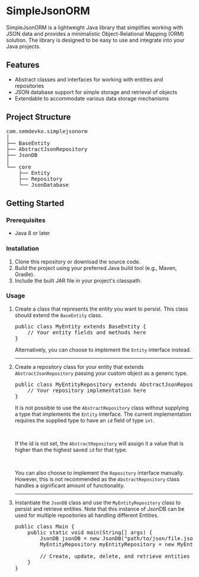 <h1>SimpleJsonORM</h1>

<p>SimpleJsonORM is a lightweight Java library that simplifies working with JSON data and provides a minimalistic Object-Relational Mapping (ORM) solution. The library is designed to be easy to use and integrate into your Java projects.</p>

<h2>Features</h2>

<ul>
  <li>Abstract classes and interfaces for working with entities and repositories</li>
  <li>JSON database support for simple storage and retrieval of objects</li>
  <li>Extendable to accommodate various data storage mechanisms</li>
</ul>

<h2>Project Structure</h2>

<pre>
com.semdevko.simplejsonorm
│
├── BaseEntity
├── AbstractJsonRepository
├── JsonDB
│
└── core
    ├── Entity
    ├── Repository
    └── JsonDatabase
</pre>

<h2>Getting Started</h2>

<h3>Prerequisites</h3>

<ul>
  <li>Java 8 or later</li>
</ul>

<h3>Installation</h3>

<ol>
  <li>Clone this repository or download the source code.</li>
  <li>Build the project using your preferred Java build tool (e.g., Maven, Gradle).</li>
  <li>Include the built JAR file in your project's classpath.</li>
</ol>

<h3>Usage</h3>

<ol>
    <li>
<p>Create a class that represents the entity you want to persist. This class should extend the <code>BaseEntity</code> class.</p>
<pre>
public class MyEntity extends BaseEntity {
    // Your entity fields and methods here
}
</pre>
<p>Alternatively, you can choose to implement the <code>Entity</code> interface instead.</p>
    </li><hr>
    <li>
<p>Create a repository class for your entity that extends <code>AbstractJsonRepository</code> passing your custom object as a generic type.</p>
<pre>
public class MyEntityRepository extends AbstractJsonRepository&lt;MyEntity&gt; {
    // Your repository implementation here
}
</pre>
<p>
It is not possible to use the <code>AbstractRepository</code> class without supplying a type that implements the <code>Entity</code> interface. 
The current implementation requires the supplied type to have an <code>id</code> field of type <code>int</code>.
</p><br>
<p>If the id is not set, the <code>AbstractRepository</code> will assign it a value that is higher than the highest saved <code>id</code> for that type.</p>
<br>
<p>
You can also choose to implement the <code>Repository</code> interface manually. 
However, this is not recommended as the <code>AbstractRepository</code> class handles a significant amount of functionality.
</p>
    </li><hr>
    <li>
<p>Instantiate the <code>JsonDB</code> class and use the <code>MyEntityRepository</code> class to persist and retrieve entities. Note that this instance of JsonDB can be used for multiple repositories all handling different Entities.</p>
<pre>
public class Main {
    public static void main(String[] args) {
        JsonDB jsonDB = new JsonDB("path/to/json/file.json");
        MyEntityRepository myEntityRepository = new MyEntityRepository(jsonDB);
        &nbsp;
        // Create, update, delete, and retrieve entities using myEntityRepository
    }
}   
</pre>
    </li>
</ol>